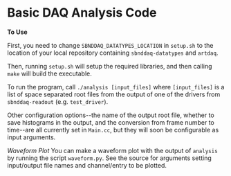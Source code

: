 # Basic DAQ Analysis Code #

**To Use**

First, you need to change `SBNDDAQ_DATATYPES_LOCATION` in `setup.sh` to
the location of your local repository containing `sbnddaq-datatypes` and
`artdaq`.

Then, running `setup.sh` will setup the required libraries, and then calling
`make` will build the executable. 

To run the program, call `./analysis [input_files]` where
`[input_files]` is a list of space separated root files from the output
of one of the drivers from `sbnddaq-readout` (e.g. `test_driver`). 

Other configuration options--the name of the output root file, whether
to save histograms in the output, and the conversion from frame number
to time--are all currently set in `Main.cc`, but they will soon be
configurable as input arguments.

*Waveform Plot*
You can make a waveform plot with the output of `analysis` by running
the script `waveform.py`. See the source for arguments setting
input/output file names and channel/entry to be plotted.

